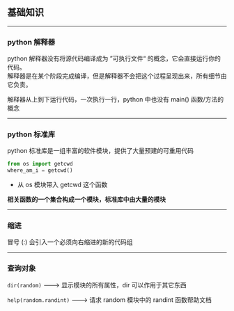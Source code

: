 ## 基础知识
---
### python 解释器
python 解释器没有将源代码编译成为 ”可执行文件“ 的概念，它会直接运行你的代码。  
解释器是在某个阶段完成编译，但是解释器不会把这个过程呈现出来，所有细节由它负责。  

解释器从上到下运行代码，一次执行一行，python 中也没有 main() 函数/方法的概念

---
### python 标准库
python 标准库是一组丰富的软件模块，提供了大量预建的可重用代码
  ```python
  from os import getcwd
  where_am_i = getcwd()
  ```
  - 从 os 模块带入 getcwd 这个函数

**相关函数的一个集合构成一个模块，标准库中由大量的模块**  

---

### 缩进

冒号 (:) 会引入一个必须向右缩进的新的代码组

---

### 查询对象
`dir(random)`  ---> 显示模块的所有属性，dir 可以作用于其它东西  

`help(random.randint)` --->  请求 random 模块中的 randint 函数帮助文档